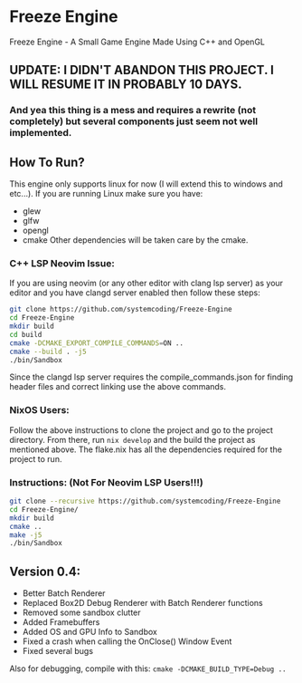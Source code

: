 # Freeze Engine
Freeze Engine - A Small Game Engine Made Using C++ and OpenGL

## UPDATE: I DIDN'T ABANDON THIS PROJECT. I WILL RESUME IT IN PROBABLY 10 DAYS. 
### And yea this thing is a mess and requires a rewrite (not completely) but several components just seem not well implemented. 

## How To Run?
This engine only supports linux for now (I will extend this to windows and etc...). If you are running Linux make sure you have:
- glew
- glfw
- opengl
- cmake
Other dependencies will be taken care by the cmake.

### C++ LSP Neovim Issue:
If you are using neovim (or any other editor with clang lsp server) as your editor and you have clangd server enabled then follow these steps:
```bash
git clone https://github.com/systemcoding/Freeze-Engine
cd Freeze-Engine
mkdir build
cd build
cmake -DCMAKE_EXPORT_COMPILE_COMMANDS=ON ..
cmake --build . -j5
./bin/Sandbox
```
Since the clangd lsp server requires the compile_commands.json for finding header files and correct linking use the above commands.

### NixOS Users:
Follow the above instructions to clone the project and go to the project directory. From there, run `nix develop` and the build the project as mentioned above.
The flake.nix has all the dependencies required for the project to run.

### Instructions: (Not For Neovim LSP Users!!!)
```bash
git clone --recursive https://github.com/systemcoding/Freeze-Engine
cd Freeze-Engine/
mkdir build
cmake ..
make -j5
./bin/Sandbox
```

## Version 0.4:
- Better Batch Renderer
- Replaced Box2D Debug Renderer with Batch Renderer functions
- Removed some sandbox clutter
- Added Framebuffers
- Added OS and GPU Info to Sandbox
- Fixed a crash when calling the OnClose() Window Event
- Fixed several bugs

Also for debugging, compile with this: `cmake -DCMAKE_BUILD_TYPE=Debug ..`
